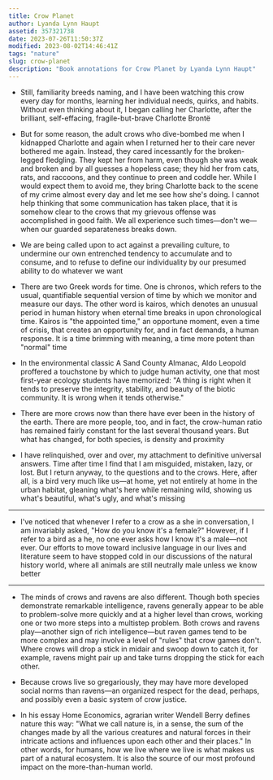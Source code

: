 ```yaml
---
title: Crow Planet
author: Lyanda Lynn Haupt
assetid: 357321738
date: 2023-07-26T11:50:37Z
modified: 2023-08-02T14:46:41Z
tags: "nature"
slug: crow-planet
description: "Book annotations for Crow Planet by Lyanda Lynn Haupt"
---
```


*  Still, familiarity breeds naming, and I have been watching this crow every day for months, learning her individual
            needs, quirks, and habits. Without even thinking about it, I began calling her Charlotte, after the brilliant, self-effacing,
            fragile-but-brave Charlotte Brontë

*  But for some reason, the adult crows who dive-bombed me when I kidnapped Charlotte and again when I returned
            her to their care never bothered me again. Instead, they cared incessantly for the broken-legged fledgling. They kept her
            from harm, even though she was weak and broken and by all guesses a hopeless case; they hid her from cats, rats, and raccoons,
            and they continue to preen and coddle her. While I would expect them to avoid me, they bring Charlotte back to the scene of
            my crime almost every day and let me see how she's doing. I cannot help thinking that some communication has taken place,
            that it is somehow clear to the crows that my grievous offense was accomplished in good faith. We all experience such times—don't
            we—when our guarded separateness breaks down.

*  We are being called upon to act against a prevailing
            culture, to undermine our own entrenched tendency to accumulate and to consume, and to refuse to define our individuality
            by our presumed ability to do whatever we want

*  There are two Greek words for time. One is chronos, which refers to the usual, quantifiable sequential version of time by which we monitor and measure our days. The other word
            is kairos, which denotes an unusual period in human history when eternal time breaks in upon chronological time. Kairos is "the appointed time," an opportune moment, even a time of crisis, that creates an opportunity for, and in fact demands,
            a human response. It is a time brimming with meaning, a time more potent than "normal" time

*  In the environmental classic A Sand County Almanac, Aldo Leopold proffered a touchstone by which to judge human activity, one that most first-year ecology students have memorized:
            "A thing is right when it tends to preserve the integrity, stability, and beauty of the biotic community. It is wrong when
            it tends otherwise."

*  There are more crows now than there have ever been in the history of the earth. There are more people, too, and in fact, the
            crow-human ratio has remained fairly constant for the last several thousand years. But what has changed, for both species,
            is density and proximity

*  I have relinquished, over and over, my attachment to
            definitive universal answers. Time after time I find that I am misguided, mistaken, lazy, or lost. But I return anyway, to
            the questions and to the crows. Here, after all, is a bird very much like us—at home, yet not entirely at home in the urban
            habitat, gleaning what's here while remaining wild, showing us what's beautiful, what's ugly, and what's missing

---

*  I've noticed that whenever I refer to a crow as a she in conversation, I am invariably asked,
            "How do you know it's a female?" However, if I refer to a bird as a he, no one ever asks how I know it's a male—not ever.
            Our efforts to move toward inclusive language in our lives and literature seem to have stopped cold in our discussions of
            the natural history world, where all animals are still neutrally male unless we know better

---

*  The minds of crows and ravens are also different. Though both species demonstrate remarkable intelligence, ravens generally
            appear to be able to problem-solve more quickly and at a higher level than crows, working one or two more steps into a multistep
            problem. Both crows and ravens play—another sign of rich intelligence—but raven games tend to be more complex and may involve
            a level of "rules" that crow games don't. Where crows will drop a stick in midair and swoop down to catch it, for example,
            ravens might pair up and take turns dropping the stick for each other.

*  Because crows live so gregariously, they may have more developed social norms than ravens—an
            organized respect for the dead, perhaps, and possibly even a basic system of crow justice.

*  In his essay Home Economics, agrarian writer Wendell Berry defines nature this way: "What we call nature is, in a sense, the sum of the changes made by
            all the various creatures and natural forces in their intricate actions and influences upon each other and their places."
            In other words, for humans, how we live where we live is what makes us part of a natural ecosystem. It is also the source of our most profound impact on the more-than-human
            world.

